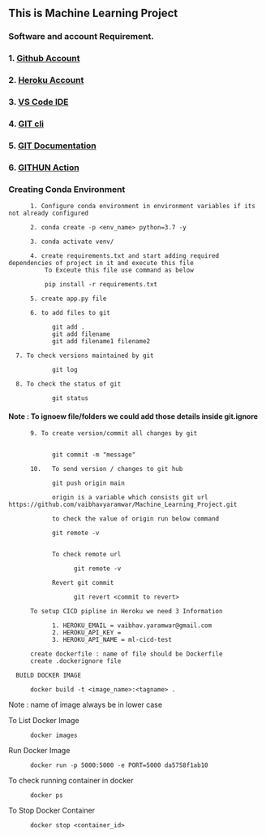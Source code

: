## This is Machine Learning Project 

### Software and account Requirement.
    
    
###    1. [Github Account](https://github.com/)
###    2. [Heroku Account](https://id.heroku.com/login)
###    3. [VS Code IDE](https://code.visualstudio.com/)
###    4. [GIT cli](https://git-scm.com/downloads)   
###    5. [GIT Documentation](https://git-scm.com/docs/gittutorial)
###    6. [GITHUN Action](https://docs.github.com/en/actions/learn-github-actions/understanding-github-actions)


### Creating Conda Environment

```
      1. Configure conda environment in environment variables if its not already configured
```

```
      2. conda create -p <env_name> python=3.7 -y
```

```
      3. conda activate venv/

```

```
      4. create requirements.txt and start adding required dependencies of project in it and execute this file
          To Exceute this file use command as below

          pip install -r requirements.txt
```

```
      5. create app.py file
```

```
      6. to add files to git

            git add .
            git add filename
            git add filename1 filename2
```

      7. To check versions maintained by git

```
            git log
```

      8. To check the status of git

```
            git status
```

#### Note : To ignoew file/folders we could add those details inside git.ignore


```
      9. To create version/commit all changes by git


            git commit -m "message"
```


```
      10.   To send version / changes to git hub

            git push origin main

            origin is a variable which consists git url https://github.com/vaibhavyaramwar/Machine_Learning_Project.git

            to check the value of origin run below command

            git remote -v
```

```

            To check remote url 

                  git remote -v
```

```
            Revert git commit

                  git revert <commit to revert>

```

```
      To setup CICD pipline in Heroku we need 3 Information

            1. HEROKU_EMAIL = vaibhav.yaramwar@gmail.com
            2. HEROKU_API_KEY = 
            3. HEROKU_API_NAME = ml-cicd-test

```

```
      create dockerfile : name of file should be Dockerfile
      create .dockerignore file
```

      BUILD DOCKER IMAGE

```
      docker build -t <image_name>:<tagname> .
```

Note : name of image always be in lower case


To List Docker Image

```
      docker images

```

Run Docker Image

```
      docker run -p 5000:5000 -e PORT=5000 da5758f1ab10
```

To check running container in docker

```
      docker ps
```

To Stop Docker Container

```
      docker stop <container_id>
```